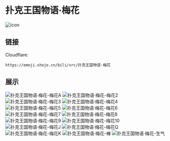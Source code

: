 # 扑克王国物语·梅花
![icon](https://emoji.shojo.cn/bili/src/扑克王国物语·梅花/icon.png)
## 链接
Cloudflare:
```
https://emoji.shojo.cn/bili/src/扑克王国物语·梅花
```
## 展示
![扑克王国物语·梅花-梅花A](https://emoji.shojo.cn/bili/src/扑克王国物语·梅花/扑克王国物语·梅花-梅花A.png)
![扑克王国物语·梅花-梅花2](https://emoji.shojo.cn/bili/src/扑克王国物语·梅花/扑克王国物语·梅花-梅花2.png)
![扑克王国物语·梅花-梅花3](https://emoji.shojo.cn/bili/src/扑克王国物语·梅花/扑克王国物语·梅花-梅花3.png)
![扑克王国物语·梅花-梅花4](https://emoji.shojo.cn/bili/src/扑克王国物语·梅花/扑克王国物语·梅花-梅花4.png)
![扑克王国物语·梅花-梅花5](https://emoji.shojo.cn/bili/src/扑克王国物语·梅花/扑克王国物语·梅花-梅花5.png)
![扑克王国物语·梅花-梅花6](https://emoji.shojo.cn/bili/src/扑克王国物语·梅花/扑克王国物语·梅花-梅花6.png)
![扑克王国物语·梅花-梅花7](https://emoji.shojo.cn/bili/src/扑克王国物语·梅花/扑克王国物语·梅花-梅花7.png)
![扑克王国物语·梅花-梅花8](https://emoji.shojo.cn/bili/src/扑克王国物语·梅花/扑克王国物语·梅花-梅花8.png)
![扑克王国物语·梅花-梅花9](https://emoji.shojo.cn/bili/src/扑克王国物语·梅花/扑克王国物语·梅花-梅花9.png)
![扑克王国物语·梅花-梅花10](https://emoji.shojo.cn/bili/src/扑克王国物语·梅花/扑克王国物语·梅花-梅花10.png)
![扑克王国物语·梅花-梅花J](https://emoji.shojo.cn/bili/src/扑克王国物语·梅花/扑克王国物语·梅花-梅花J.png)
![扑克王国物语·梅花-梅花Q](https://emoji.shojo.cn/bili/src/扑克王国物语·梅花/扑克王国物语·梅花-梅花Q.png)
![扑克王国物语·梅花-梅花K](https://emoji.shojo.cn/bili/src/扑克王国物语·梅花/扑克王国物语·梅花-梅花K.png)
![扑克王国物语·梅花-棒](https://emoji.shojo.cn/bili/src/扑克王国物语·梅花/扑克王国物语·梅花-棒.png)
![扑克王国物语·梅花-生气](https://emoji.shojo.cn/bili/src/扑克王国物语·梅花/扑克王国物语·梅花-生气.png)
